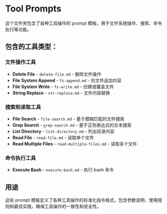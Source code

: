 # Tool Prompts

这个文件夹包含了各种工具操作的 prompt 模板，用于文件系统操作、搜索、命令执行等功能。

## 包含的工具类型：

### 文件操作工具
- **Delete File** - `delete-file.md` - 删除文件操作
- **File System Append** - `fs-append.md` - 向文件追加内容
- **File System Write** - `fs-write.md` - 创建或覆盖文件
- **String Replace** - `str-replace.md` - 文件内容替换

### 搜索和读取工具
- **File Search** - `file-search.md` - 基于模糊匹配的文件搜索
- **Grep Search** - `grep-search.md` - 基于正则表达式的文本搜索
- **List Directory** - `list-directory.md` - 列出目录内容
- **Read File** - `read-file.md` - 读取单个文件
- **Read Multiple Files** - `read-multiple-files.md` - 读取多个文件

### 命令执行工具
- **Execute Bash** - `execute-bash.md` - 执行 bash 命令

## 用途

这些 prompt 模板定义了各种工具操作的标准化指令格式，包含参数说明、使用规则和最佳实践，确保工具操作的一致性和安全性。 